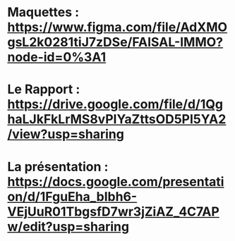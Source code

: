 # Maquettes : https://www.figma.com/file/AdXMOgsL2k0281tiJ7zDSe/FAISAL-IMMO?node-id=0%3A1

# Le Rapport : https://drive.google.com/file/d/1QghaLJkFkLrMS8vPIYaZttsOD5PI5YA2/view?usp=sharing

# La présentation : https://docs.google.com/presentation/d/1FguEha_bIbh6-VEjUuR01TbgsfD7wr3jZiAZ_4C7APw/edit?usp=sharing

